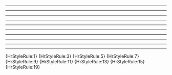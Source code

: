 ***

* * *

*****

---

- - -

-----

___

_ _ _

_____

***

{HrStyleRule:1} {HrStyleRule:3} {HrStyleRule:5} {HrStyleRule:7} {HrStyleRule:9}
{HrStyleRule:11} {HrStyleRule:13} {HrStyleRule:15} {HrStyleRule:19}
